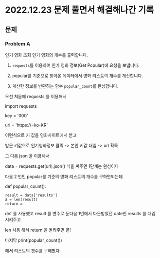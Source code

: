 # 2022.12.23 문제 풀면서 해결해나간 기록 

## 문제

### Problem A

인기 영화 조회 인기 영화의 개수를 출력합니다. 

1. `requests`를 이용하여 인기 영화 정보(Get Popular)에 요청을 보냅니다. 

2. popular를 기준으로 받아온 데이터에서 영화 리스트의 개수를 계산합니다.  

3. 계산한 정보를 반환하는 함수 `popular_count`를 완성합니다. 



  우선 처음에 requests 를 이용해서 
  
 import requests
   
key = '000'

url = 'https://=ko-KR'

이런식으로 키 값을 영화사이트에서 받고 

받은 키값으로 인기영화정보 클릭 -> 본인 키값 대입 -> url 획득 

그 다음 json 을 이용해서 

data = requests.get(url).json() 식을 써주면 1단계는 완성이다 

다음 2 번인  popular를 기준의 영화 리스트의 개수를 구하면되는데 

def popular_count():

    result = data['results']
    a = len(result)
    return a


def 를 사용했고 result 를 변수로 둔다음 1번에서 다운받았던 date인 results 를 대입시켜주고 

len 사용 해서 
return 을 돌려주면 끝!



마지막  print(popular_count())

해서 리스트의 갯수를 구해봤다

